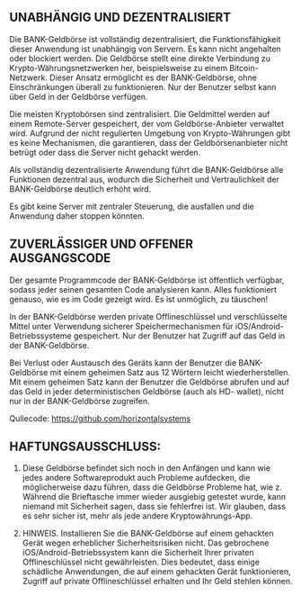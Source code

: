 ## UNABHÄNGIG UND DEZENTRALISIERT 

Die BANK-Geldbörse ist vollständig dezentralisiert, die Funktionsfähigkeit dieser Anwendung ist unabhängig von Servern. Es kann nicht angehalten oder blockiert werden. Die Geldbörse stellt eine direkte Verbindung zu Krypto-Währungsnetzwerken her, beispielsweise zu einem Bitcoin-Netzwerk. Dieser Ansatz ermöglicht es der BANK-Geldbörse, ohne Einschränkungen überall zu funktionieren. Nur der Benutzer selbst kann über Geld in der Geldbörse verfügen.

Die meisten Kryptobörsen sind zentralisiert. Die Geldmittel werden auf einem Remote-Server gespeichert, der vom Geldbörse-Anbieter verwaltet wird. Aufgrund der nicht regulierten Umgebung von Krypto-Währungen gibt es keine Mechanismen, die garantieren, dass der  Geldbörsenanbieter nicht betrügt oder dass die Server nicht gehackt werden.

Als vollständig dezentralisierte Anwendung führt die BANK-Geldbörse alle Funktionen dezentral aus, wodurch die Sicherheit und Vertraulichkeit der BANK-Geldbörse deutlich erhöht wird.

Es gibt keine Server mit zentraler Steuerung, die ausfallen und die Anwendung daher stoppen könnten.

## ZUVERLÄSSIGER UND OFFENER AUSGANGSCODE 

Der gesamte Programmcode der BANK-Geldbörse ist öffentlich verfügbar, sodass jeder seinen gesamten Code analysieren kann. Alles funktioniert genauso, wie es im Code gezeigt wird. Es ist unmöglich, zu täuschen!

In der  BANK-Geldbörse werden private Offlineschlüssel und verschlüsselte Mittel unter Verwendung sicherer Speichermechanismen für iOS/Android-Betriebssysteme gespeichert. Nur der Benutzer hat Zugriff auf das Geld in der BANK-Geldbörse. 

Bei Verlust oder Austausch des Geräts kann der Benutzer die BANK-Geldbörse mit einem geheimen Satz aus 12 Wörtern leicht wiederherstellen. Mit einem geheimen Satz kann der Benutzer die Geldbörse abrufen und auf das Geld in jeder deterministischen Geldbörse (auch als HD- wallet), nicht nur in der BANK-Geldbörse zugreifen.

Qullecode: https://github.com/horizontalsystems

## HAFTUNGSAUSSCHLUSS:

1. Diese Geldbörse befindet sich noch in den Anfängen und kann wie jedes andere Softwareprodukt auch Probleme aufdecken, die möglicherweise dazu führen, dass die Geldbörse Probleme hat, wie z. Während die Brieftasche immer wieder ausgiebig getestet wurde, kann niemand mit Sicherheit sagen, dass sie fehlerfrei ist. Wir glauben, dass es sehr sicher ist, mehr als jede andere Kryptowährungs-App.

2. HINWEIS. Installieren Sie die BANK-Geldbörse auf einem gehackten Gerät wegen erheblicher Sicherheitsrisiken nicht. Das gebrochene iOS/Android-Betriebssystem kann die Sicherheit Ihrer privaten Offlineschlüssel nicht gewährleisten. Dies bedeutet, dass einige schädliche Anwendungen, die auf einem gehackten Gerät funktionieren, Zugriff auf private Offlineschlüssel erhalten und Ihr Geld stehlen können.

